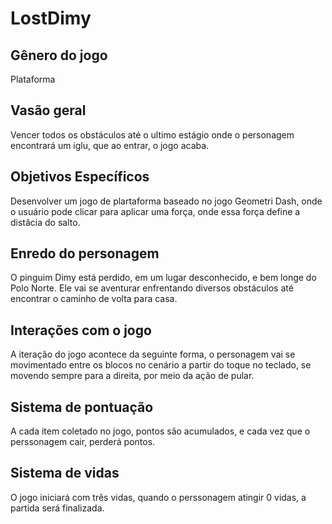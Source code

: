 # LostDimy

## Gênero do jogo

Plataforma

## Vasão geral

Vencer todos os obstáculos até o ultimo estágio onde o personagem encontrará um
iglu, que ao entrar, o jogo acaba.

## Objetivos Específicos

Desenvolver um jogo de plartaforma baseado no jogo Geometri Dash, onde o usuário pode clicar para aplicar uma força, onde
essa força define a distâcia do salto.

## Enredo do personagem

O pinguim Dimy está perdido, em um lugar desconhecido, e bem longe do Polo 
Norte. Ele vai se aventurar enfrentando diversos obstáculos até encontrar o 
caminho de volta para casa.

## Interações com o jogo

A iteração do jogo acontece da seguinte forma, o personagem vai se movimentado entre os blocos no cenário
a partir do toque no teclado, se movendo sempre para a direita, por meio da ação de pular. 

## Sistema de pontuação

A cada item coletado no jogo, pontos são acumulados, e cada vez que o perssonagem cair, perderá pontos.

## Sistema de vidas

O jogo iniciará com três vidas, quando o perssonagem atingir 0 vidas, a partida será finalizada.
